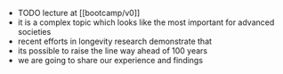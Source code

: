 - TODO lecture at [[bootcamp/v0]]
- it is a complex topic which looks like the most important for advanced societies
- recent efforts in longevity research demonstrate that
- its possible to raise the line way ahead of 100 years
- we are going to share our experience and findings